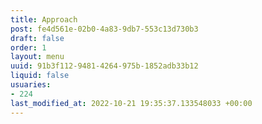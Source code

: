 ```yaml
---
title: Approach
post: fe4d561e-02b0-4a83-9db7-553c13d730b3
draft: false
order: 1
layout: menu
uuid: 91b3f112-9481-4264-975b-1852adb33b12
liquid: false
usuaries:
- 224
last_modified_at: 2022-10-21 19:35:37.133548033 +00:00
---
```


